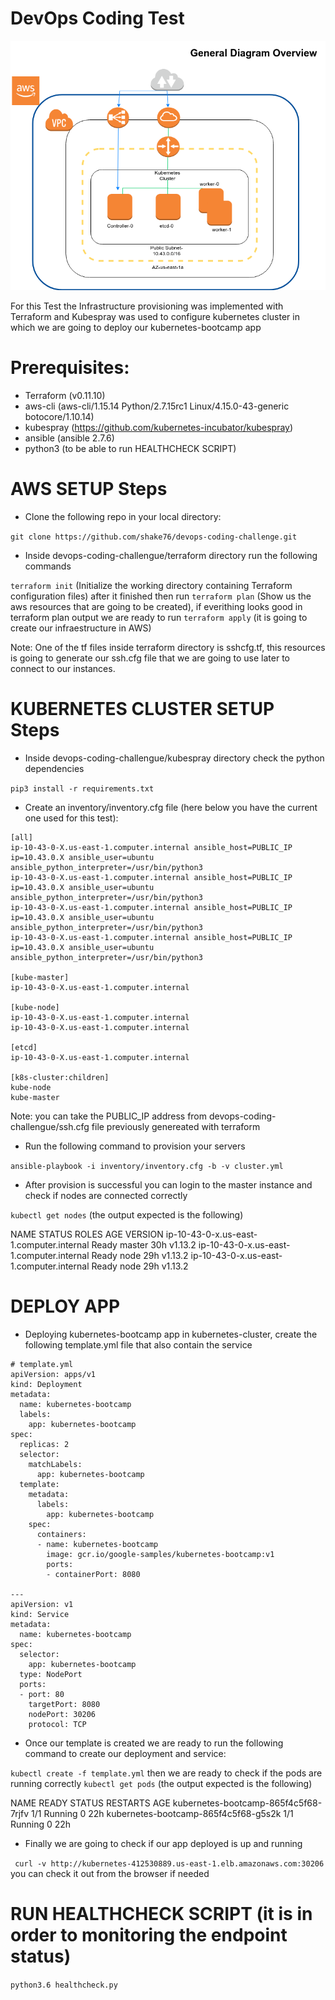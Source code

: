 DevOps Coding Test
==================



![alt text](GeneralOverview.png "Diagram")

For this Test the Infrastructure provisioning was implemented with Terraform and Kubespray was used to configure kubernetes cluster in which we are going to deploy our kubernetes-bootcamp app

# Prerequisites:

* Terraform (v0.11.10)
* aws-cli   (aws-cli/1.15.14 Python/2.7.15rc1 Linux/4.15.0-43-generic botocore/1.10.14)
* kubespray (https://github.com/kubernetes-incubator/kubespray)
* ansible   (ansible 2.7.6)
* python3   (to be able to run HEALTHCHECK SCRIPT)

# AWS SETUP Steps

- Clone the following repo in your local directory:

```git clone https://github.com/shake76/devops-coding-challenge.git```

- Inside devops-coding-challengue/terraform directory run the following commands

```terraform init``` 
 (Initialize the working directory containing Terraform configuration files) after it finished then run
```terraform plan``` 
(Show us the aws resources that are going to be created), if everithing looks good in terraform plan output we are ready to run 
```terraform apply``` 
(it is going to create our infraestructure in AWS)

Note: One of the tf files inside terraform directory is sshcfg.tf, this resources is going to generate our ssh.cfg file that we are going to use later to connect to our instances.


# KUBERNETES CLUSTER SETUP Steps

- Inside devops-coding-challengue/kubespray directory check the python dependencies

```pip3 install -r requirements.txt```

- Create an inventory/inventory.cfg file (here below you have the current one used for this test):

```
[all]
ip-10-43-0-X.us-east-1.computer.internal ansible_host=PUBLIC_IP ip=10.43.0.X ansible_user=ubuntu ansible_python_interpreter=/usr/bin/python3
ip-10-43-0-X.us-east-1.computer.internal ansible_host=PUBLIC_IP ip=10.43.0.X ansible_user=ubuntu ansible_python_interpreter=/usr/bin/python3
ip-10-43-0-X.us-east-1.computer.internal ansible_host=PUBLIC_IP ip=10.43.0.X ansible_user=ubuntu ansible_python_interpreter=/usr/bin/python3
ip-10-43-0-X.us-east-1.computer.internal ansible_host=PUBLIC_IP ip=10.43.0.X ansible_user=ubuntu ansible_python_interpreter=/usr/bin/python3

[kube-master]
ip-10-43-0-X.us-east-1.computer.internal

[kube-node]
ip-10-43-0-X.us-east-1.computer.internal
ip-10-43-0-X.us-east-1.computer.internal

[etcd]
ip-10-43-0-X.us-east-1.computer.internal

[k8s-cluster:children]
kube-node
kube-master
```

Note: you can take the PUBLIC_IP address from devops-coding-challengue/ssh.cfg file previously genereated with terraform

- Run the following command to provision your servers

```ansible-playbook -i inventory/inventory.cfg -b -v cluster.yml```

- After provision is successful you can login to the master instance and check if nodes are connected correctly

```kubectl get nodes``` (the output expected is the following)

NAME                                        STATUS   ROLES    AGE   VERSION
ip-10-43-0-x.us-east-1.computer.internal   Ready    master   30h   v1.13.2
ip-10-43-0-x.us-east-1.computer.internal   Ready    node     29h   v1.13.2
ip-10-43-0-x.us-east-1.computer.internal   Ready    node     29h   v1.13.2

# DEPLOY APP

- Deploying kubernetes-bootcamp app in kubernetes-cluster, create the following template.yml file that also contain the service

```
# template.yml
apiVersion: apps/v1
kind: Deployment
metadata:
  name: kubernetes-bootcamp
  labels:
    app: kubernetes-bootcamp
spec:
  replicas: 2
  selector:
    matchLabels:
      app: kubernetes-bootcamp
  template:
    metadata:
      labels:
        app: kubernetes-bootcamp
    spec:
      containers:
      - name: kubernetes-bootcamp
        image: gcr.io/google-samples/kubernetes-bootcamp:v1
        ports:
        - containerPort: 8080

---
apiVersion: v1
kind: Service
metadata:
  name: kubernetes-bootcamp
spec:
  selector:
    app: kubernetes-bootcamp
  type: NodePort
  ports:
  - port: 80
    targetPort: 8080
    nodePort: 30206
    protocol: TCP
```

- Once our template is created we are ready to run the following command to create our deployment and service:

```kubectl create -f template.yml``` 
then we are ready to check if the pods are running correctly 
```kubectl get pods``` 
(the output expected is the following)

NAME                                   READY   STATUS    RESTARTS   AGE
kubernetes-bootcamp-865f4c5f68-7rjfv   1/1     Running   0          22h
kubernetes-bootcamp-865f4c5f68-g5s2k   1/1     Running   0          22h


- Finally we are going to check if our app deployed is up and running

``` curl -v http://kubernetes-412530889.us-east-1.elb.amazonaws.com:30206``` you can check it out from the browser if needed

# RUN HEALTHCHECK SCRIPT (it is in order to monitoring the endpoint status)

```python3.6 healthcheck.py```

































































